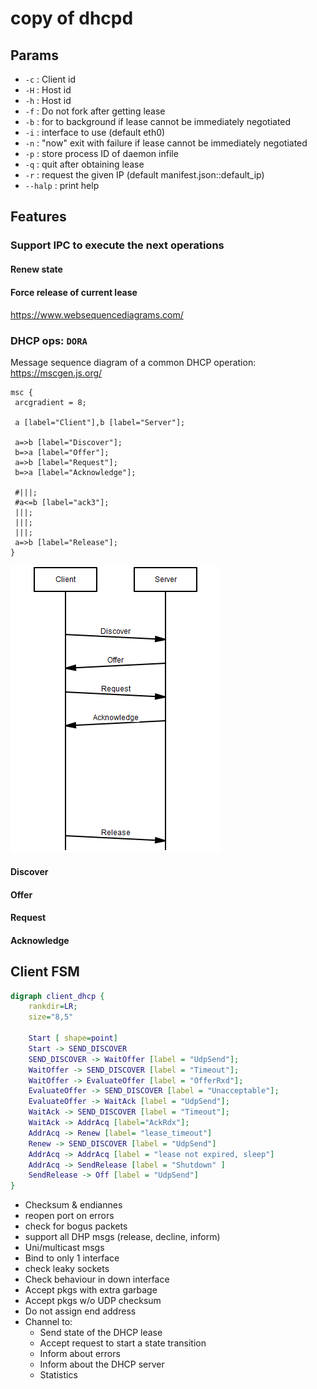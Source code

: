 # copy of dhcpd

## Params

- `-c` : Client id
- `-H` : Host id
- `-h` : Host id
- `-f` : Do not fork after getting lease
- `-b` : for to background if lease cannot
         be immediately negotiated
- `-i` : interface to use (default eth0)
- `-n` : "now" exit with failure if lease cannot be immediately negotiated
- `-p` : store process ID of daemon infile
- `-q` : quit after obtaining lease
- `-r` : request the given IP (default manifest.json::default_ip)
- `--halp` : print help


## Features

### Support IPC to execute the next operations

#### Renew state
#### Force release of current lease
#### 

https://www.websequencediagrams.com/

### DHCP ops: `DORA`

Message sequence diagram of a common DHCP operation:
https://mscgen.js.org/

```msc
msc {
 arcgradient = 8;

 a [label="Client"],b [label="Server"];

 a=>b [label="Discover"];
 b=>a [label="Offer"];
 a=>b [label="Request"];
 b=>a [label="Acknowledge"];
 
 #|||;
 #a<=b [label="ack3"];
 |||;
 |||;
 |||;
 a=>b [label="Release"];
}
```
![dcp](./mscgenjs_dhcpchart.png)




#### Discover 

#### Offer
#### Request 
#### Acknowledge


## Client FSM

```dot
digraph client_dhcp {
	rankdir=LR;
	size="8,5"
	
    Start [ shape=point]
    Start -> SEND_DISCOVER
    SEND_DISCOVER -> WaitOffer [label = "UdpSend"];
    WaitOffer -> SEND_DISCOVER [label = "Timeout"];
    WaitOffer -> EvaluateOffer [label = "OfferRxd"];
    EvaluateOffer -> SEND_DISCOVER [label = "Unacceptable"];
    EvaluateOffer -> WaitAck [label = "UdpSend"];
    WaitAck -> SEND_DISCOVER [label = "Timeout"];
    WaitAck -> AddrAcq [label="AckRdx"];
    AddrAcq -> Renew [label= "lease_timeout"]
    Renew -> SEND_DISCOVER [label = "UdpSend"]
    AddrAcq -> AddrAcq [label = "lease not expired, sleep"]
    AddrAcq -> SendRelease [label = "Shutdown" ]
    SendRelease -> Off [label = "UdpSend"]
}
```

- Checksum & endiannes
- reopen port on errors
- check for bogus packets
- support all DHP msgs (release, decline, inform)
- Uni/multicast msgs
- Bind to only 1 interface
- check leaky sockets
- Check behaviour in down interface
- Accept pkgs with extra garbage
- Accept pkgs w/o UDP checksum
- Do not assign end address
- Channel to:
    - Send state of the DHCP lease
    - Accept request to start a state transition
    - Inform about errors
    - Inform about the DHCP server
    - Statistics